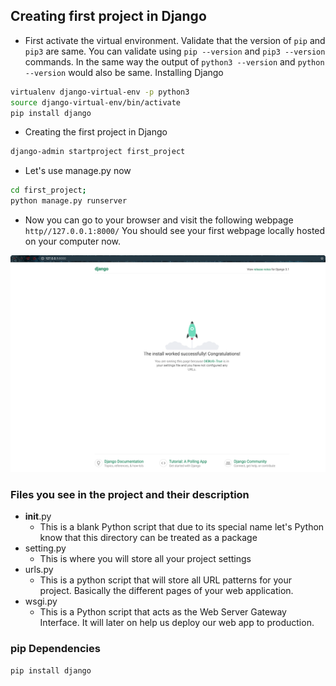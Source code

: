 

## Creating first project in Django

- First activate the virtual environment. Validate that the version of `pip` and `pip3` are same.
  You can validate using `pip --version` and `pip3 --version` commands. In the same way the output of
  `python3 --version` and `python --version` would also be same. Installing Django 
```bash
virtualenv django-virtual-env -p python3
source django-virtual-env/bin/activate
pip install django
```

- Creating the first project in Django
```bash
django-admin startproject first_project
```

- Let's use manage.py now
```bash
cd first_project;
python manage.py runserver
```

- Now you can go to your browser and visit the following webpage `http//127.0.0.1:8000/`
  You should see your first webpage locally hosted on your computer now.

![](./../../.images/django-task-1.png)

### Files you see in the project and their description

- __init__.py
    - This is a blank Python script that due to its special name let's Python know that this directory 
      can be treated as a package
- setting.py
    - This is where you will store all your project settings
- urls.py
    - This is a python script that will store all URL patterns for your project. Basically the different
      pages of your web application.
- wsgi.py
    - This is a Python script that acts as the Web Server Gateway Interface. It will later on help us deploy
      our web app to production.            


### pip Dependencies
```bash
pip install django
```